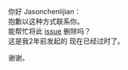 你好 Jasonchenlijian：  
抱歉以这种方式联系你。  
能帮忙将此 [issue](https://github.com/Jasonchenlijian/FastBle/issues/440) 删除吗？  
这是我2年前发起的 现在已经过时了。

谢谢。
